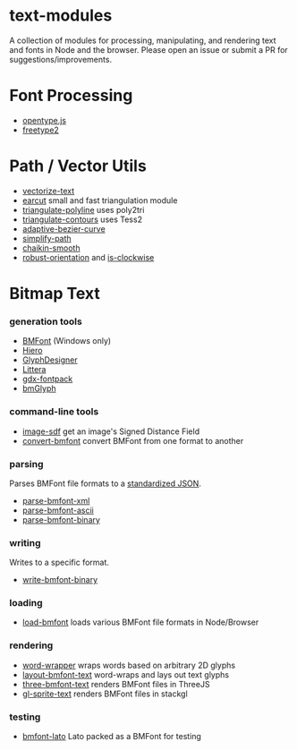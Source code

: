 # text-modules

A collection of modules for processing, manipulating, and rendering text and fonts in Node and the browser. Please open an issue or submit a PR for suggestions/improvements.

# Font Processing

- [opentype.js](https://www.npmjs.com/package/opentype.js)
- [freetype2](https://www.npmjs.com/package/freetype2)

# Path / Vector Utils

- [vectorize-text](https://www.npmjs.com/package/vectorize-text)
- [earcut](https://www.npmjs.com/package/earcut) small and fast triangulation module
- [triangulate-polyline](https://www.npmjs.com/package/triangulate-polyline) uses poly2tri
- [triangulate-contours](https://www.npmjs.com/package/triangulate-polyline) uses Tess2
- [adaptive-bezier-curve](https://www.npmjs.com/package/adaptive-bezier-curve)
- [simplify-path](https://www.npmjs.com/package/simplify-path)
- [chaikin-smooth](https://www.npmjs.com/package/chaikin-smooth)
- [robust-orientation](https://www.npmjs.com/package/robust-orientation) and [is-clockwise](https://www.npmjs.com/package/is-clockwise)

# Bitmap Text

### generation tools

- [BMFont](http://www.angelcode.com/products/bmfont/) (Windows only)
- [Hiero](https://github.com/libgdx/libgdx/wiki/Hiero)
- [GlyphDesigner](https://71squared.com/glyphdesigner)
- [Littera](http://kvazars.com/littera/)
- [gdx-fontpack](https://github.com/mattdesl/gdx-fontpack)
- [bmGlyph](http://www.bmglyph.com/)

### command-line tools

- [image-sdf](https://www.npmjs.com/package/image-sdf) get an image's Signed Distance Field
- [convert-bmfont](https://www.npmjs.com/package/convert-bmfont) convert BMFont from one format to another

### parsing

Parses BMFont file formats to a [standardized JSON](https://github.com/Jam3/load-bmfont/blob/master/json-spec.md).

- [parse-bmfont-xml](https://www.npmjs.com/package/parse-bmfont-xml)
- [parse-bmfont-ascii](https://www.npmjs.com/package/parse-bmfont-ascii)
- [parse-bmfont-binary](https://www.npmjs.com/package/parse-bmfont-binary)

### writing

Writes to a specific format.

- [write-bmfont-binary](https://www.npmjs.com/package/write-bmfont-binary)

### loading

- [load-bmfont](https://www.npmjs.com/package/load-bmfont) loads various BMFont file formats in Node/Browser

### rendering

- [word-wrapper](https://www.npmjs.com/package/word-wrapper) wraps words based on arbitrary 2D glyphs
- [layout-bmfont-text](https://www.npmjs.com/package/layout-bmfont-text) word-wraps and lays out text glyphs
- [three-bmfont-text](https://www.npmjs.com/package/three-bmfont-text) renders BMFont files in ThreeJS
- [gl-sprite-text](https://www.npmjs.com/package/gl-sprite-text) renders BMFont files in stackgl

### testing

- [bmfont-lato](https://www.npmjs.com/package/bmfont-lato) Lato packed as a BMFont for testing